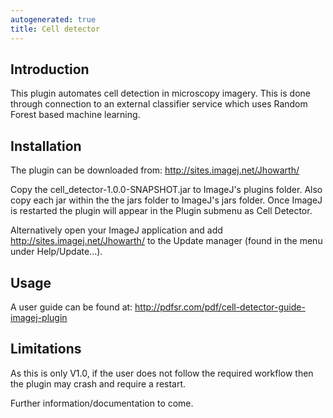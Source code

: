 ```yaml
---
autogenerated: true
title: Cell detector
---
```


**Introduction**
----------------

This plugin automates cell detection in microscopy imagery. This is done through connection to an external classifier service which uses Random Forest based machine learning.

**Installation**
----------------

The plugin can be downloaded from: http://sites.imagej.net/Jhowarth/

Copy the cell\_detector-1.0.0-SNAPSHOT.jar to ImageJ's plugins folder. Also copy each jar within the the jars folder to ImageJ's jars folder. Once ImageJ is restarted the plugin will appear in the Plugin submenu as Cell Detector.

Alternatively open your ImageJ application and add http://sites.imagej.net/Jhowarth/ to the Update manager (found in the menu under Help/Update...).

**Usage**
---------

A user guide can be found at: http://pdfsr.com/pdf/cell-detector-guide-imagej-plugin

**Limitations**
---------------

As this is only V1.0, if the user does not follow the required workflow then the plugin may crash and require a restart.

Further information/documentation to come.
